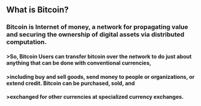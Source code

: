 ## What is Bitcoin?
### Bitcoin is Internet of money, a network for propagating value and securing the ownership of digital assets via distributed computation. 
#### >So, Bitcoin Users can transfer bitcoin over the network to do just about anything that can be done with conventional currencies,
#### >including buy and sell goods, send money to people or organizations, or extend credit. Bitcoin can be purchased, sold, and
#### >exchanged for other currencies at specialized currency exchanges.
